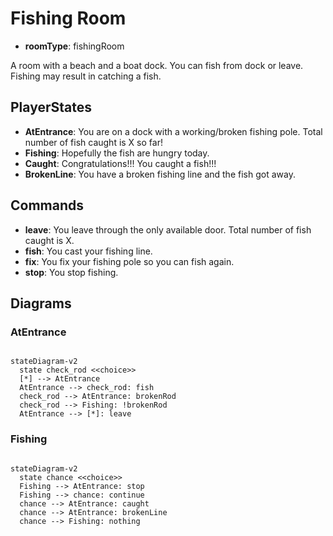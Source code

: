 # Fishing Room

- **roomType**: fishingRoom

A room with a beach and a boat dock. You can fish from dock or leave. Fishing may result in catching a fish.

## PlayerStates

- **AtEntrance**: You are on a dock with a working/broken fishing pole. Total number of fish caught is X so far!
- **Fishing**: Hopefully the fish are hungry today.
- **Caught**: Congratulations!!! You caught a fish!!!
- **BrokenLine**: You have a broken fishing line and the fish got away.

## Commands

- **leave**: You leave through the only available door. Total number of fish caught is X.
- **fish**: You cast your fishing line.
- **fix**: You fix your fishing pole so you can fish again.
- **stop**: You stop fishing.

## Diagrams

### AtEntrance

```mermaid

stateDiagram-v2
  state check_rod <<choice>>
  [*] --> AtEntrance
  AtEntrance --> check_rod: fish
  check_rod --> AtEntrance: brokenRod
  check_rod --> Fishing: !brokenRod
  AtEntrance --> [*]: leave
```

### Fishing

```mermaid

stateDiagram-v2
  state chance <<choice>>
  Fishing --> AtEntrance: stop
  Fishing --> chance: continue
  chance --> AtEntrance: caught
  chance --> AtEntrance: brokenLine
  chance --> Fishing: nothing
```
